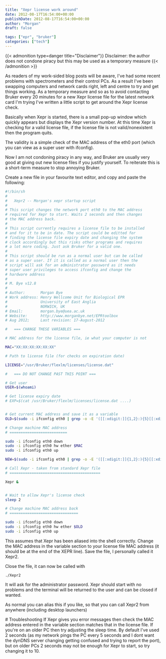 ```yaml
---
title: "Xepr license work around"
date: 2012-08-17T16:54:00+00:00
publishDate: 2012-08-17T16:54:00+00:00
author: "Morgan"
draft: false

tags: ["epr", "bruker"]
categories: ["tech"]
---
```


{{< admonition type=danger title="Disclaimer"}}
Disclaimer: the author does not condone piracy but this may be used as a temporary measure
{{< /admonition >}}

​As readers of my work-sided blog posts will be aware, I've had some recent problems with spectrometers and their control PCs. As a result I've been swapping computers and network cards right, left and centre to try and get things working. As a temporary measure and so as to avoid contacting Bruker every 20 minutes for a new Xepr license file for the latest network card I'm trying I've written a little script to get around the Xepr license check.

Basically when Xepr is started, there is a small pop-up window which quickly appears but displays the Xepr version number. At this time Xepr is checking for a valid license file, if the license file is not valid/nonexistent then the program quits.

The validity is a simple check of the MAC address of the eth0 port (which you can view as a super user with ifconfig).

Now I am not condoning piracy in any way, and Bruker are usually very good at giving out new license files if you justify yourself. To reiterate this is a short-term measure to stop annoying Bruker.

Create a new file in your favourite text editor, and copy and paste the following:
```bash
#!/bin/sh
#
#   Xepr2 -- Morgan's xepr startup script
#
# This script changes the network port eth0 to the MAC address
# required for Xepr to start. Waits 2 seconds and then changes
# the MAC address back.
#
# This script currently requires a license file to be installed
# and for it to be in date. The script could be editted for
# finding the license file expiry date and changing the system
# clock accordingly but this risks other programs and requires
# a lot more coding. Just ask Bruker for a valid one.
#
# This script should be run as a normal user but can be called
# as a super user. If it is called as a normal user then the
# script will ask for an administrator password as it needs
# super user privileges to access ifconfig and change the
# hardware address
#
# M. Bye v12.8
#
# Author:       Morgan Bye
# Work address: Henry Wellcome Unit for Biological EPR
#               University of East Anglia
#               NORWICH, UK
# Email:        morgan.bye@uea.ac.uk
# Website:      http://www.morganbye.net/EPRtoolbox
# Aug 2012;     Last revision: 17-August-2012

#   === CHANGE THESE VARIABLES ===

# MAC address for the license file, ie what your computer is not

MAC="XX:XX:XX:XX:XX:XX"

# Path to license file (for checks on expiration date)

LICENSE="/usr/Bruker/flexlm/licenses/license.dat"

#   === DO NOT CHANGE PAST THIS POINT ===

# Get user
USER=$(whoami)

# Get license expiry date
# EXP=$(cat /usr/Bruker/flexlm/licenses/license.dat ....)


# Get current MAC address and save it as a variable
OLD=$(sudo -i ifconfig eth0 | grep -o -E '([[:xdigit:]]{1,2}:){5}[[:xdigit:]]{1,2}')

# Change machine MAC address
# ==========================

sudo -i ifconfig eth0 down
sudo -i ifconfig eth0 hw ether $MAC
sudo -i ifconfig eth0 up

NEW=$(sudo -i ifconfig eth0 | grep -o -E '([[:xdigit:]]{1,2}:){5}[[:xdigit:]]{1,2}')

# Call Xepr - taken from standard Xepr file
# =========================================

Xepr &


# Wait to allow Xepr's license check
sleep 2

# Change machine MAC address back
# ===============================

sudo -i ifconfig eth0 down
sudo -i ifconfig eth0 hw ether $OLD
sudo -i ifconfig eth0 up
```

This assumes that Xepr has been aliased into the shell correctly. Change the MAC address in the variable section to your license file MAC address (it should be at the end of the XEPR line). Save the file, I personally called it Xepr2.

Close the file, it can now be called with
```
./Xepr2
```

It will ask for the administrator password. Xepr should start with no problems and the terminal will be returned to the user and can be closed if wanted.

As normal you can alias this if you like, so that you can call Xepr2 from anywhere (including desktop launchers)


​# Troubleshooting
If Xepr gives you error messages then check the MAC address entered in the variable section matches that in the license file. If you're on an older PC then try adjusting the sleep time. By default I've used 2 seconds (as my network pings the PC every 5 seconds and I dont want the dynDNS server changing getting confused and trying to report the port), but on older PCs 2 seconds may not be enough for Xepr to start, so try changing it to 10.
